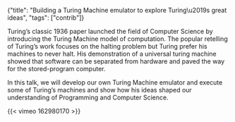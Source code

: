 {"title": "Building a Turing Machine emulator to explore Turing\u2019s great ideas", "tags": ["contrib"]}

Turing’s classic 1936 paper launched the field of Computer Science by
introducing the Turing Machine model of computation. The popular retelling of
Turing’s work focuses on the halting problem but Turing prefer his machines to
never halt. His demonstration of a universal turing machine showed that
software can be separated from hardware and paved the way for the
stored-program computer.

In this talk, we will develop our own Turing Machine emulator and execute some
of Turing’s machines and show how his ideas shaped our understanding of
Programming and Computer Science.

{{< vimeo 162980170 >}}

